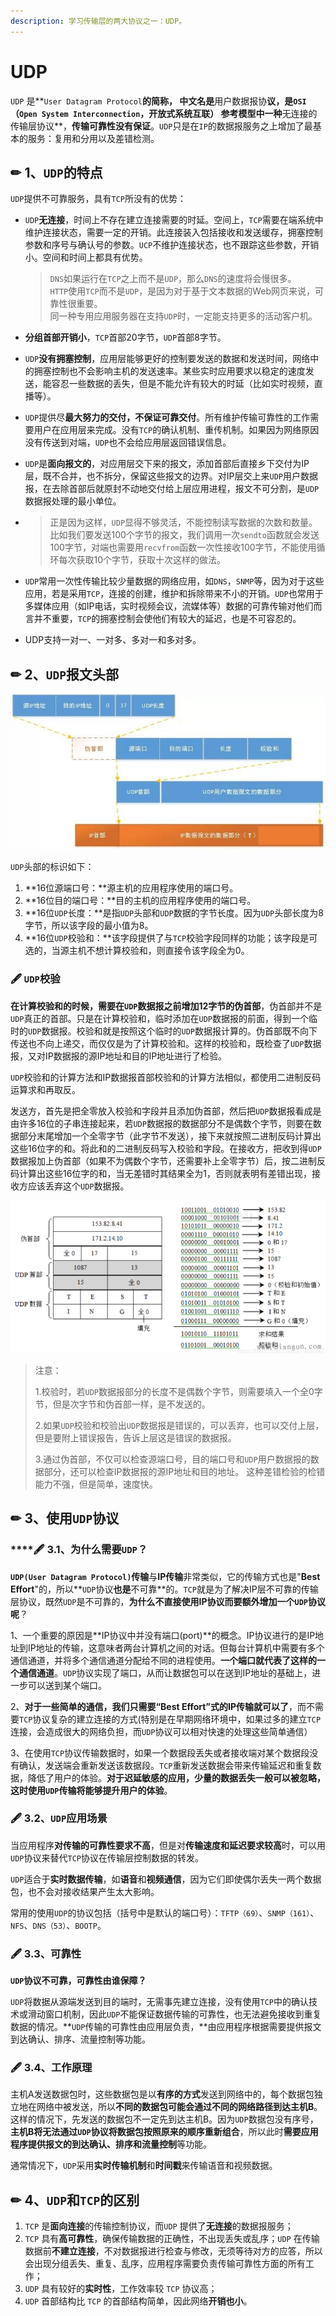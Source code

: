 ```yaml
---
description: 学习传输层的两大协议之一：UDP。
---
```


# UDP

 `UDP` 是**`User Datagram Protocol`**的简称， 中文名是**用户数据报协**议，是`OSI`（`Open System Interconnection`，开放式系统互联） 参考模型中一种**无连接的传输层协议**，**传输可靠性没有保证**。`UDP`只是在`IP`的数据报服务之上增加了最基本的服务：复用和分用以及差错检测。

## ✏ 1、`UDP`的特点

`UDP`提供不可靠服务，具有`TCP`所没有的优势：

* `UDP`**无连接**，时间上不存在建立连接需要的时延。空间上，`TCP`需要在端系统中维护连接状态，需要一定的开销。此连接装入包括接收和发送缓存，拥塞控制参数和序号与确认号的参数。`UCP`不维护连接状态，也不跟踪这些参数，开销小。空间和时间上都具有优势。

  > `DNS`如果运行在`TCP`之上而不是`UDP`，那么`DNS`的速度将会慢很多。  
  > `HTTP`使用`TCP`而不是`UDP`，是因为对于基于文本数据的Web网页来说，可靠性很重要。  
  > 同一种专用应用服务器在支持`UDP`时，一定能支持更多的活动客户机。

* **分组首部开销小**，`TCP`首部20字节，`UDP`首部8字节。
* `UDP`**没有拥塞控制**，应用层能够更好的控制要发送的数据和发送时间，网络中的拥塞控制也不会影响主机的发送速率。某些实时应用要求以稳定的速度发送，能容忍一些数据的丢失，但是不能允许有较大的时延（比如实时视频，直播等）。
* `UDP`提供尽**最大努力的交付，不保证可靠交付**。所有维护传输可靠性的工作需要用户在应用层来完成。没有`TCP`的确认机制、重传机制。如果因为网络原因没有传送到对端，`UDP`也不会给应用层返回错误信息。
* `UDP`是**面向报文的**，对应用层交下来的报文，添加首部后直接乡下交付为IP层，既不合并，也不拆分，保留这些报文的边界。对IP层交上来`UDP`用户数据报，在去除首部后就原封不动地交付给上层应用进程，报文不可分割，是`UDP`数据报处理的最小单位。
* > 正是因为这样，`UDP`显得不够灵活，不能控制读写数据的次数和数量。比如我们要发送100个字节的报文，我们调用一次`sendto`函数就会发送100字节，对端也需要用`recvfrom`函数一次性接收100字节，不能使用循环每次获取10个字节，获取十次这样的做法。
* `UDP`常用一次性传输比较少量数据的网络应用，如`DNS`，`SNMP`等，因为对于这些应用，若是采用`TCP`，连接的创建，维护和拆除带来不小的开销。`UDP`也常用于多媒体应用（如IP电话，实时视频会议，流媒体等）数据的可靠传输对他们而言并不重要，`TCP`的拥塞控制会使他们有较大的延迟，也是不可容忍的。
* UDP支持一对一、一对多、多对一和多对多。

## ✏ **2**、`UDP`报文头部

![](../../.gitbook/assets/20.jpg)

`UDP`头部的标识如下：

1. **16位源端口号：**源主机的应用程序使用的端口号。
2. **16位目的端口号：**目的主机的应用程序使用的端口号。
3. **16位`UDP`长度：**是指`UDP`头部和`UDP`数据的字节长度。因为`UDP`头部长度为8字节，所以该字段的最小值为8。
4. **16位`UDP`校验和：**该字段提供了与`TCP`校验字段同样的功能；该字段是可选的，当源主机不想计算校验和，则直接令该字段全为0。

### 🖋 `UDP`校验

**在计算校验和的时候，需要在`UDP`数据报之前增加12字节的伪首部**，伪首部并不是`UDP`真正的首部。只是在计算校验和，临时添加在`UDP`数据报的前面，得到一个临时的`UDP`数据报。校验和就是按照这个临时的`UDP`数据报计算的。伪首部既不向下传送也不向上递交，而仅仅是为了计算校验和。这样的校验和，既检查了`UDP`数据报，又对IP数据报的源IP地址和目的IP地址进行了检验。

`UDP`校验和的计算方法和IP数据报首部校验和的计算方法相似，都使用二进制反码运算求和再取反。

发送方，首先是把全零放入校验和字段并且添加伪首部，然后把`UDP`数据报看成是由许多16位的子串连接起来，若`UDP`数据报的数据部分不是偶数个字节，则要在数据部分末尾增加一个全零字节（此字节不发送），接下来就按照二进制反码计算出这些16位字的和。将此和的二进制反码写入校验和字段。在接收方，把收到得`UDP`数据报加上伪首部（如果不为偶数个字节，还需要补上全零字节）后，按二进制反码计算出这些16位字的和，当无差错时其结果全为1，否则就表明有差错出现，接收方应该丢弃这个`UDP`数据报。

![](../../.gitbook/assets/84.png)

> 注意： 
>
> 1.校验时，若`UDP`数据报部分的长度不是偶数个字节，则需要填入一个全0字节，但是次字节和伪首部一样，是不发送的。 
>
> 2.如果`UDP`校验和校验出`UDP`数据报是错误的，可以丢弃，也可以交付上层，但是要附上错误报告，告诉上层这是错误的数据报。 
>
> 3.通过伪首部，不仅可以检查源端口号，目的端口号和`UDP`用户数据报的数据部分，还可以检查IP数据报的源IP地址和目的地址。 这种差错检验的检错能力不强，但是简单，速度快。

## ✏ 3、使用`UDP`协议

### \*\*\*\*🖋 3.1、**为什么需要`UDP`？**

**`UDP(User Datagram Protocol)`传输**与**IP传输**非常类似，它的传输方式也是"**Best Effort**"的，所以**`UDP`协议**也是**不可靠**的。`TCP`就是为了解决IP层不可靠的传输层协议，既然`UDP`是不可靠的，**为什么不直接使用IP协议而要额外增加一个`UDP`协议呢**？

1、一个重要的原因是**IP协议中并没有端口\(port\)**的概念。IP协议进行的是IP地址到IP地址的传输，这意味者两台计算机之间的对话。但每台计算机中需要有多个通信通道，并将多个通信通道分配给不同的进程使用。**一个端口就代表了这样的一个通信通道**。`UDP`协议实现了端口，从而让数据包可以在送到IP地址的基础上，进一步可以送到某个端口。

2、**对于一些简单的通信，我们只需要“Best Effort”式的IP传输就可以了**，而不需要`TCP`协议复杂的建立连接的方式\(特别是在早期网络环境中，如果过多的建立`TCP`连接，会造成很大的网络负担，而`UDP`协议可以相对快速的处理这些简单通信）

3、在使用`TCP`协议传输数据时，如果一个数据段丢失或者接收端对某个数据段没有确认，发送端会重新发送该数据段。`TCP`重新发送数据会带来传输延迟和重复数据，降低了用户的体验。**对于迟延敏感的应用，少量的数据丢失一般可以被忽略，这时使用`UDP`传输将能够提升用户的体验**。

### 🖋 3.2、**`UDP`应用场景**

当应用程序**对传输的可靠性要求不高**，但是对**传输速度和延迟要求较高**时，可以用`UDP`协议来替代`TCP`协议在传输层控制数据的转发。

`UDP`适合于**实时数据传输**，如**语音**和**视频通信**，因为它们即使偶尔丢失一两个数据包，也不会对接收结果产生太大影响。

常用的使用`UDP`的协议包括（括号中是默认的端口号）：`TFTP（69）`、`SNMP（161）`、`NFS`、`DNS（53）`、`BOOTP`。

### 🖋 3.3、**可靠性**

**`UDP`协议不可靠，可靠性由谁保障？**

`UDP`将数据从源端发送到目的端时，无需事先建立连接，没有使用`TCP`中的确认技术或滑动窗口机制，因此`UDP`不能保证数据传输的可靠性，也无法避免接收到重复数据的情况。**`UDP`传输的可靠性由应用层负责，**由应用程序根据需要提供报文到达确认、排序、流量控制等功能。

### 🖋 **3.4、工作原理**

主机A发送数据包时，这些数据包是以**有序的方式**发送到网络中的，每个数据包独立地在网络中被发送，所以**不同的数据包可能会通过不同的网络路径到达主机B**。这样的情况下，先发送的数据包不一定先到达主机B。因为`UDP`数据包没有序号，**主机B将无法通过`UDP`协议将数据包按照原来的顺序重新组合**，所以此时**需要应用程序提供报文的到达确认、排序和流量控制**等功能。

通常情况下，`UDP`采用**实时传输机制**和**时间戳**来传输语音和视频数据。

## ✏  **4、`UDP`和`TCP`的区别**

1. `TCP` 是**面向连接**的传输控制协议，而`UDP` 提供了**无连接**的数据报服务；
2. `TCP` 具有**高可靠性**，确保传输数据的正确性，不出现丢失或乱序；`UDP` 在传输数据前**不建立连接**，不对数据报进行检查与修改，无须等待对方的应答，所以会出现分组丢失、重复、乱序，应用程序需要负责传输可靠性方面的所有工作；
3. `UDP` 具有较好的**实时性**，工作效率较 `TCP` 协议高；
4. `UDP` 首部结构比 `TCP` 的首部结构简单，因此网络**开销也小**。





